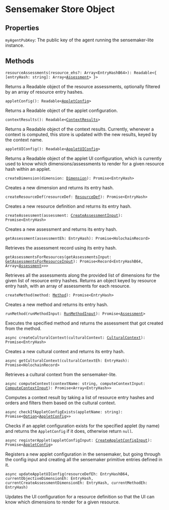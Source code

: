 # Sensemaker Store Object
## Properties
`myAgentPubKey`: The public key of the agent running the sensemaker-lite instance.

## Methods
`resourceAssessments(resource_ehs?: Array<EntryHashB64>): Readable<{ [entryHash: string]: Array<`[`Assessment`](../src/assessment.ts#L16-L19)`> }>`

Returns a Readable object of the resource assessments, optionally filtered by an array of resource entry hashes.

`appletConfig(): Readable<`[`AppletConfig`](../src/applet.ts#L8-L26)`>`

Returns a Readable object of the applet configuration.

`contextResults(): Readable<`[`ContextResults`](../src/culturalContext.ts#L21-L25)`>`

Returns a Readable object of the context results. Currently, whenever a context is computed, this store is updated with the new results, keyed by the context name.

`appletUIConfig(): Readable<`[`AppletUIConfig`](../src/applet.ts#L42-L48)`>`

Returns a Readable object of the applet UI configuration, which is currently used to know which dimensions/assessments to render for a given resource hash within an applet.

`createDimension(dimension: `[`Dimension`](../src/dimension.ts#L8-L10)`): Promise<EntryHash>`

Creates a new dimension and returns its entry hash.

`createResourceDef(resourceDef: `[`ResourceDef`](../src/resourceDef.ts#L8-L10)`): Promise<EntryHash>`

Creates a new resource definition and returns its entry hash.

`createAssessment(assessment: `[`CreateAssessmentInput`](../src/assessment.ts#L8-L14)`): Promise<EntryHash>`

Creates a new assessment and returns its entry hash.

`getAssessment(assessmentEh: EntryHash): Promise<HolochainRecord>`

Retrieves the assessment record using its entry hash.

`getAssessmentsForResources(getAssessmentsInput: `[`GetAssessmentsForResourceInput`](../src/assessment.ts#L21-L24)`): Promise<Record<EntryHashB64, Array<`[`Assessment`](../src/assessment.ts#L16-L19)`>>>`

Retrieves all the assessments along the provided list of dimensions for the given list of resource entry hashes. Returns an object keyed by resource entry hash, with an array of assessments for each resource.

`createMethod(method: `[`Method`](../src/method.ts#L11-L15)`): Promise<EntryHash>`

Creates a new method and returns its entry hash.

`runMethod(runMethodInput: `[`RunMethodInput`](../src/method.ts#L23-L26)`): Promise<`[`Assessment`](../src/assessment.ts#L16-L19)`>`

Executes the specified method and returns the assessment that got created from the method.

`async createCulturalContext(culturalContext: `[`CulturalContext`](../src/culturalContext.ts#L9-L13)`): Promise<EntryHash>`

Creates a new cultural context and returns its entry hash.

`async getCulturalContext(culturalContextEh: EntryHash): Promise<HolochainRecord>`

Retrieves a cultural context from the sensemaker-lite.

`async computeContext(contextName: string, computeContextInput: `[`ComputeContextInput`](../src/culturalContext.ts#L27-L31)`): Promise<Array<EntryHash>>`

Computes a context result by taking a list of resource entry hashes and orders and filters them based on the cultural context.

`async checkIfAppletConfigExists(appletName: string): Promise<`[`Option`](../src/utils.ts#L4)`<`[`AppletConfig`](../src/applet.ts#L8-L26)`>>`

Checks if an applet configuration exists for the specified applet (by name) and returns the `AppletConfig` if it does, otherwise return `null`.

`async registerApplet(appletConfigInput: `[`CreateAppletConfigInput`](../src/applet.ts#L37-L40)`): Promise<`[`AppletConfig`](../src/applet.ts#L8-L26)`>`

Registers a new applet configuration in the sensemaker, but going through the config input and creating all the sensemaker primitive entries defined in it.

`async updateAppletUIConfig(resourceDefEh: EntryHashB64, currentObjectiveDimensionEh: EntryHash, currentCreateAssessmentDimensionEh: EntryHash, currentMethodEh: EntryHash)`

Updates the UI configuration for a resource definition so that the UI can know which dimensions to render for a given resource.